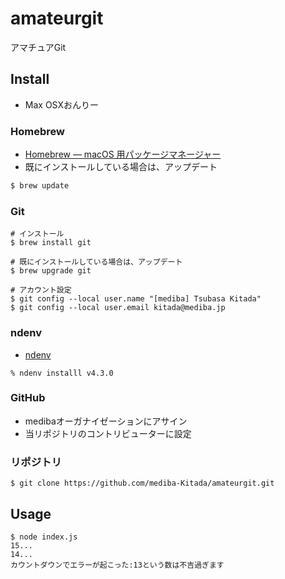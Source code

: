 amateurgit
====

アマチュアGit

## Install

- Max OSXおんりー

### Homebrew

- [Homebrew — macOS 用パッケージマネージャー](https://brew.sh/index_ja.html)
- 既にインストールしている場合は、アップデート

```zsh
$ brew update
```

### Git

```
# インストール
$ brew install git

# 既にインストールしている場合は、アップデート
$ brew upgrade git

# アカウント設定
$ git config --local user.name "[mediba] Tsubasa Kitada"
$ git config --local user.email kitada@mediba.jp
```

### ndenv

- [ndenv](https://github.com/riywo/ndenv)

```
% ndenv installl v4.3.0
```

### GitHub

- medibaオーガナイゼーションにアサイン
- 当リポジトリのコントリビューターに設定

### リポジトリ

```
$ git clone https://github.com/mediba-Kitada/amateurgit.git 
```

## Usage

```
$ node index.js
15...
14...
カウントダウンでエラーが起こった:13という数は不吉過ぎます
```
